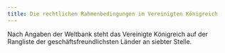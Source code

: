 ```yaml
---
title: Die rechtlichen Rahmenbedingungen im Vereinigten Königreich
---
```

Nach Angaben der Weltbank steht das Vereinigte Königreich auf der Rangliste der geschäftsfreundlichsten Länder an siebter Stelle.
